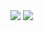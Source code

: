<div styles="display: flex; flex-direction: row;">
  <img  src="https://github-readme-stats.vercel.app/api?username=Izumi-No&count_private=true&border_radius=25px&theme=dark&bg_color=45,0f0030,30005d&text_color=fff " />
  <img src="https://github-readme-stats.vercel.app/api/top-langs/?username=Izumi-No&layout=compact&border_radius=25px&theme=dark&bg_color=45,0f0030,30005d&text_color=fff" />
</div>
